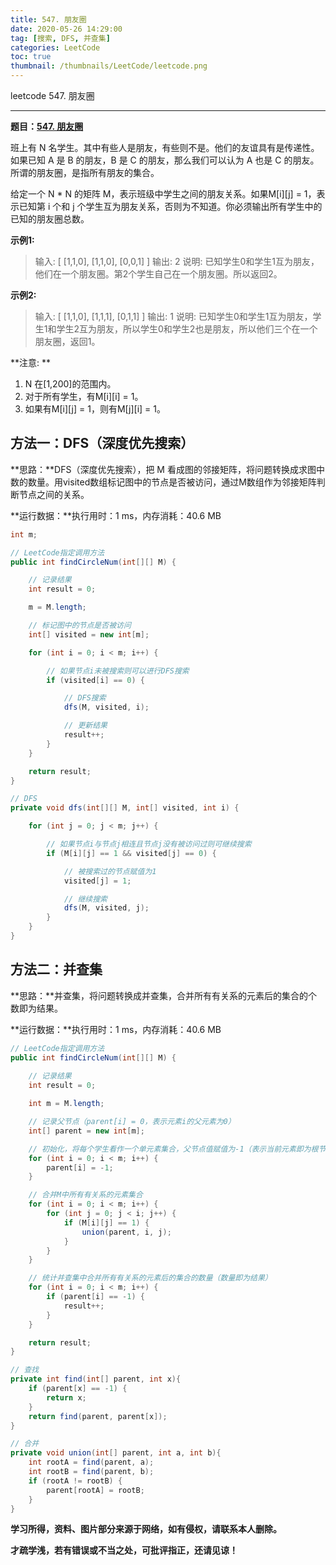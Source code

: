 ```yaml
---
title: 547. 朋友圈
date: 2020-05-26 14:29:00
tag: [搜索, DFS, 并查集]
categories: LeetCode
toc: true
thumbnail: /thumbnails/LeetCode/leetcode.png
---
```


leetcode 547. 朋友圈

<!--more-->

---

**题目：[547. 朋友圈](https://leetcode-cn.com/problems/friend-circles/)**

班上有 N 名学生。其中有些人是朋友，有些则不是。他们的友谊具有是传递性。如果已知 A 是 B 的朋友，B 是 C 的朋友，那么我们可以认为 A 也是 C 的朋友。所谓的朋友圈，是指所有朋友的集合。

给定一个 N * N 的矩阵 M，表示班级中学生之间的朋友关系。如果M[i][j] = 1，表示已知第 i 个和 j 个学生互为朋友关系，否则为不知道。你必须输出所有学生中的已知的朋友圈总数。

**示例1:**

> 输入:
> [
> [1,1,0],
> [1,1,0],
> [0,0,1]
> ]
> 输出: 2
> 说明: 已知学生0和学生1互为朋友，他们在一个朋友圈。第2个学生自己在一个朋友圈。所以返回2。

**示例2:**

> 输入:
> [
> [1,1,0],
> [1,1,1],
> [0,1,1]
> ]
> 输出: 1
> 说明: 已知学生0和学生1互为朋友，学生1和学生2互为朋友，所以学生0和学生2也是朋友，所以他们三个在一个朋友圈，返回1。

**注意: **

1. N 在[1,200]的范围内。
2. 对于所有学生，有M[i][i] = 1。
3. 如果有M[i][j] = 1，则有M[j][i] = 1。

## 方法一：DFS（深度优先搜索）

**思路：**DFS（深度优先搜索），把 M 看成图的邻接矩阵，将问题转换成求图中数的数量。用visited数组标记图中的节点是否被访问，通过M数组作为邻接矩阵判断节点之间的关系。

**运行数据：**执行用时：1 ms，内存消耗：40.6 MB

```java
int m;

// LeetCode指定调用方法 
public int findCircleNum(int[][] M) {

    // 记录结果
    int result = 0;

    m = M.length;

    // 标记图中的节点是否被访问
    int[] visited = new int[m];

    for (int i = 0; i < m; i++) {

        // 如果节点i未被搜索则可以进行DFS搜索
        if (visited[i] == 0) {

            // DFS搜索
            dfs(M, visited, i);

            // 更新结果
            result++;
        }
    }

    return result;
}

// DFS
private void dfs(int[][] M, int[] visited, int i) {

    for (int j = 0; j < m; j++) {

        // 如果节点i与节点j相连且节点j没有被访问过则可继续搜索
        if (M[i][j] == 1 && visited[j] == 0) {

            // 被搜索过的节点赋值为1
            visited[j] = 1;

            // 继续搜索
            dfs(M, visited, j);
        }
    }
}
```

## 方法二：并查集

**思路：**并查集，将问题转换成并查集，合并所有有关系的元素后的集合的个数即为结果。

**运行数据：**执行用时：1 ms，内存消耗：40.6 MB

```java
// LeetCode指定调用方法 
public int findCircleNum(int[][] M) {
		
    // 记录结果
    int result = 0;

    int m = M.length;

    // 记录父节点（parent[i] = 0，表示元素i的父元素为0）
    int[] parent = new int[m];

    // 初始化，将每个学生看作一个单元素集合，父节点值赋值为-1（表示当前元素即为根节点）
    for (int i = 0; i < m; i++) {
        parent[i] = -1;
    }

    // 合并M中所有有关系的元素集合
    for (int i = 0; i < m; i++) {
        for (int j = 0; j < i; j++) {
            if (M[i][j] == 1) {
                union(parent, i, j);
            }
        }
    }

    // 统计并查集中合并所有有关系的元素后的集合的数量（数量即为结果）
    for (int i = 0; i < m; i++) {
        if (parent[i] == -1) {
            result++;
        }
    }

    return result;
}

// 查找
private int find(int[] parent, int x){
    if (parent[x] == -1) {
        return x;
    }
    return find(parent, parent[x]);
}

// 合并
private void union(int[] parent, int a, int b){
    int rootA = find(parent, a);
    int rootB = find(parent, b);
    if (rootA != rootB) {
        parent[rootA] = rootB;
    }
}
```

**学习所得，资料、图片部分来源于网络，如有侵权，请联系本人删除。**

**才疏学浅，若有错误或不当之处，可批评指正，还请见谅！**